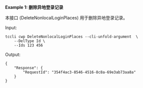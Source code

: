 **Example 1: 删除异地登录记录**

本接口 (DeleteNonlocalLoginPlaces) 用于删除异地登录记录。

Input: 

```
tccli cwp DeleteNonlocalLoginPlaces --cli-unfold-argument  \
    --DelType Id \
    --Ids 123 456
```

Output: 
```
{
    "Response": {
        "RequestId": "354f4ac3-8546-4516-8c8a-69e3ab73aa8a"
    }
}
```

